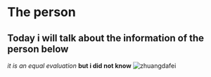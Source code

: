 The person
=
Today i will talk about the information of the person below
- 
*it is an equal evaluation* **but i did not know**
![zhuangdafei](https://i.pinimg.com/originals/73/87/f2/7387f254e5638fe4be1c6cc018cf0a6c.jpg)
